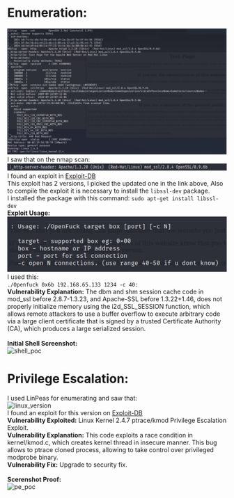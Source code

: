 # Enumeration:
![nmap](images/kioptrixv1/nmap.png) </br>
I saw that on the nmap scan: </br>
![mod_ssl](images/kioptrixv1/mod_ssl.png) </br>
I found an exploit in [Exploit-DB](https://www.exploit-db.com/exploits/47080) </br>
This exploit has 2 versions, I picked the updated one in the link above, Also to compile the exploit it is
necessary to install the ```libssl-dev``` package. </br>
I installed the package with this command: ```sudo apt-get install libssl-dev``` </br>
**Exploit Usage:** </br>
![exploit_usage](images/kioptrixv1/exploit_usage.png) </br>
I used this: </br>
```./Openfuck 0x6b 192.168.65.133 1234 -c 40:``` </br>
**Vulnerability Explanation:** The dbm and shm session cache code in mod_ssl before 2.8.7-1.3.23, and
Apache-SSL before 1.3.22+1.46, does not properly initialize memory using the i2d_SSL_SESSION
function, which allows remote attackers to use a buffer overflow to execute arbitrary code via a large
client certificate that is signed by a trusted Certificate Authority (CA), which produces a large serialized
session. </br> </br>
**Initial Shell Screenshot:** </br>
![shell_poc](images/kioptrixv1/shell_poc.png) </br>
# Privilege Escalation:
I used LinPeas for enumerating and saw that: </br>
![linux_version](images/kioptrixv1/linux_version.png) </br>
I found an exploit for this version on [Exploit-DB](https://www.exploit-db.com/exploits/3) </br>
**Vulnerability Exploited:** Linux Kernel 2.4.7 ptrace/kmod Privilege Escalation Exploit. </br>
**Vulnerability Explanation:**  This code exploits a race condition in kernel/kmod.c, which creates kernel
thread in insecure manner. This bug allows to ptrace cloned process, allowing to take control over
privileged modprobe binary. </br>
**Vulnerability Fix:** Upgrade to security fix. </br> </br>
**Scerenshot Proof:** </br>
![pe_poc](images/kioptrixv1/pe_poc.png)


